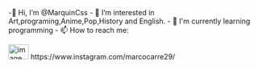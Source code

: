 <body background="https://preview.redd.it/ndaqi2b3ed421.jpg?auto=webp&s=b95f8472d528dd4094f7a05b7dd5e8612b48bc70" >-👋 Hi, I’m @MarquinCss
- 👀 I’m interested in Art,programing,Anime,Pop,History and English.
- 🌱 I'm currently learning programming
- 📫 How to reach me:<p> <img src="https://upload.wikimedia.org/wikipedia/commons/thumb/5/58/Instagram-Icon.png/1025px-Instagram-Icon.png" alt="image" width="40" height="30"> </img> https://www.instagram.com/marcocarre29/ </p>
